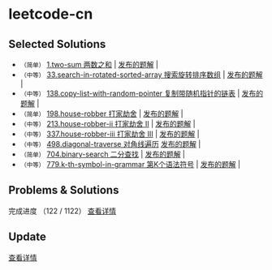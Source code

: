 # leetcode-cn



## Selected Solutions
* `（简单）`  [1.two-sum 两数之和](./problems/1.two-sum/README.md) | [发布的题解]() |
* `（中等）`  [33.search-in-rotated-sorted-array 搜索旋转排序数组](./problems/33.search-in-rotated-sorted-array/README.md) | [发布的题解](https://leetcode-cn.com/problems/search-in-rotated-sorted-array/solution/sou-suo-xuan-zhuan-pai-xu-shu-zu-by-ikaruga/) |
* `（中等）`  [138.copy-list-with-random-pointer 复制带随机指针的链表](./problems/138.copy-list-with-random-pointer/README.md) | [发布的题解](https://leetcode-cn.com/problems/copy-list-with-random-pointer/solution/fu-zhi-dai-sui-ji-zhi-zhen-de-lian-biao-shi-yong-m/) |
* `（简单）`  [198.house-robber 打家劫舍](./problems/198.house-robber/README.md) | [发布的题解](https://leetcode-cn.com/problems/house-robber/solution/da-jia-jie-she-by-ikaruga/) |
* `（中等）`  [213.house-robber-ii 打家劫舍 II](./problems/213.house-robber-ii/README.md) | [发布的题解](https://leetcode-cn.com/problems/house-robber-ii/solution/da-jia-jie-she-ii-dai-ma-jian-ji-yi-dong-ii-by-ika/) |
* `（中等）`  [337.house-robber-iii 打家劫舍 III](./problems/337.house-robber-iii/README.md) | [发布的题解](https://leetcode-cn.com/problems/house-robber-iii/solution/da-jia-jie-she-iii-dai-ma-jian-ji-yi-dong-iii-by-i/) |
* `（中等）`  [498.diagonal-traverse 对角线遍历](./problems/498.diagonal-traverse/README.md) [发布的题解](https://leetcode-cn.com/problems/diagonal-traverse/solution/dui-jiao-xian-bian-li-fen-xi-ti-mu-zhao-zhun-gui-l/) |
* `（简单）`  [704.binary-search 二分查找](./problems/704.binary-search/README.md) | [发布的题解](https://leetcode-cn.com/problems/binary-search/solution/er-fen-cha-zhao-by-ikaruga/) |
* `（中等）`  [779.k-th-symbol-in-grammar 第K个语法符号](./problems/779.k-th-symbol-in-grammar/README.md) | [发布的题解](https://leetcode-cn.com/problems/k-th-symbol-in-grammar/solution/di-kge-yu-fa-fu-hao-by-ikaruga-2/) |

## Problems & Solutions
完成进度 （122 / 1122）
[查看详情](./Problems.md)  

## Update
[查看详情](./Update.md)  

